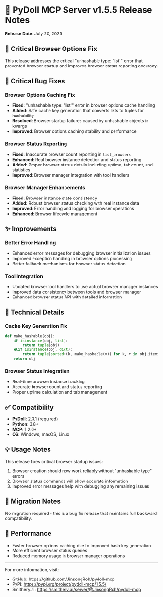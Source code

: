 # 🐛 PyDoll MCP Server v1.5.5 Release Notes

**Release Date**: July 20, 2025

## 🎯 Critical Browser Options Fix

This release addresses the critical "unhashable type: 'list'" error that prevented browser startup and improves browser status reporting accuracy.

## 🐛 Critical Bug Fixes

### Browser Options Caching Fix
- **Fixed**: "unhashable type: 'list'" error in browser options cache handling
- **Added**: Safe cache key generation that converts lists to tuples for hashability
- **Resolved**: Browser startup failures caused by unhashable objects in kwargs
- **Improved**: Browser options caching stability and performance

### Browser Status Reporting
- **Fixed**: Inaccurate browser count reporting in `list_browsers`
- **Enhanced**: Real browser instance detection and status reporting
- **Added**: Proper browser status details including uptime, tab count, and statistics
- **Improved**: Browser manager integration with tool handlers

### Browser Manager Enhancements
- **Fixed**: Browser instance state consistency
- **Added**: Robust browser status checking with real instance data
- **Improved**: Error handling and logging for browser operations
- **Enhanced**: Browser lifecycle management

## ✨ Improvements

### Better Error Handling
- Enhanced error messages for debugging browser initialization issues
- Improved exception handling in browser options processing
- Better fallback mechanisms for browser status detection

### Tool Integration
- Updated browser tool handlers to use actual browser manager instances
- Improved data consistency between tools and browser manager
- Enhanced browser status API with detailed information

## 🔧 Technical Details

### Cache Key Generation Fix
```python
def make_hashable(obj):
    if isinstance(obj, list):
        return tuple(obj)
    elif isinstance(obj, dict):
        return tuple(sorted((k, make_hashable(v)) for k, v in obj.items()))
    return obj
```

### Browser Status Integration
- Real-time browser instance tracking
- Accurate browser count and status reporting
- Proper uptime calculation and tab management

## ✅ Compatibility

- **PyDoll**: 2.3.1 (required)
- **Python**: 3.8+
- **MCP**: 1.2.0+
- **OS**: Windows, macOS, Linux

## 💡 Usage Notes

This release fixes critical browser startup issues:
1. Browser creation should now work reliably without "unhashable type" errors
2. Browser status commands will show accurate information
3. Improved error messages help with debugging any remaining issues

## 📝 Migration Notes

No migration required - this is a bug fix release that maintains full backward compatibility.

## 🚀 Performance

- Faster browser options caching due to improved hash key generation
- More efficient browser status queries
- Reduced memory usage in browser manager operations

---

For more information, visit:
- GitHub: https://github.com/JinsongRoh/pydoll-mcp
- PyPI: https://pypi.org/project/pydoll-mcp/1.5.5/
- Smithery.ai: https://smithery.ai/server/@JinsongRoh/pydoll-mcp